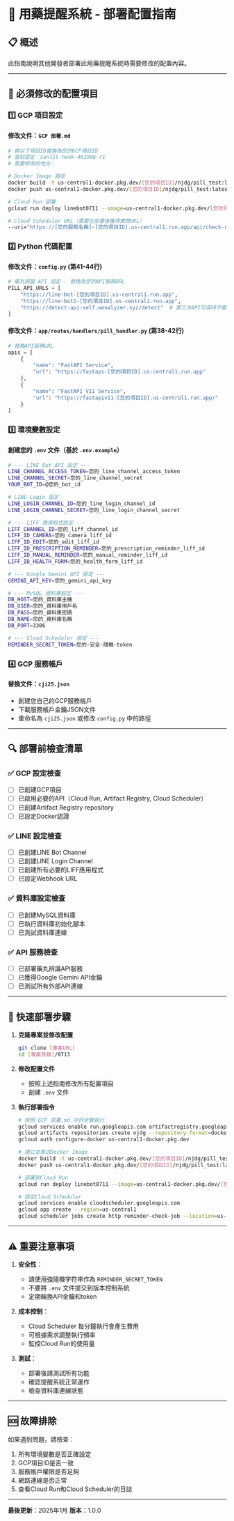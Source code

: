 # 🚀 用藥提醒系統 - 部署配置指南

## 📋 概述
此指南說明其他開發者部署此用藥提醒系統時需要修改的配置內容。

---

## 🔧 必須修改的配置項目

### 1️⃣ **GCP 項目設定**

#### 修改文件：`GCP 部署.md`
```bash
# 將以下項目ID替換為您的GCP項目ID
# 當前設定：sunlit-hook-461906-r1
# 需要修改的地方：

# Docker Image 路徑
docker build -t us-central1-docker.pkg.dev/[您的項目ID]/njdg/pill_test:latest .
docker push us-central1-docker.pkg.dev/[您的項目ID]/njdg/pill_test:latest

# Cloud Run 部署
gcloud run deploy linebot0711 --image=us-central1-docker.pkg.dev/[您的項目ID]/njdg/pill_test:latest

# Cloud Scheduler URL（需要在部署後獲得實際URL）
--uri="https://[您的服務名稱]-[您的項目ID].us-central1.run.app/api/check-reminders"
```

### 2️⃣ **Python 代碼配置**

#### 修改文件：`config.py` (第41-44行)
```python
# 藥丸辨識 API 設定 - 替換為您的API服務URL
PILL_API_URLS = [
    "https://line-bot-[您的項目ID].us-central1.run.app",
    "https://line-bot2-[您的項目ID].us-central1.run.app", 
    "https://detect-api-self.wenalyzer.xyz/detect"  # 第三方API可保持不變
]
```

#### 修改文件：`app/routes/handlers/pill_handler.py` (第38-42行)
```python
# 替換API服務URL
apis = [
    {
        "name": "FastAPI Service",
        "url": "https://fastapi-[您的項目ID].us-central1.run.app"
    },
    {
        "name": "FastAPI V11 Service", 
        "url": "https://fastapiv11-[您的項目ID].us-central1.run.app/"
    }
]
```

### 3️⃣ **環境變數設定**

#### 創建您的 `.env` 文件（基於 `.env.example`）
```bash
# --- LINE Bot API 設定 ---
LINE_CHANNEL_ACCESS_TOKEN=您的_line_channel_access_token
LINE_CHANNEL_SECRET=您的_line_channel_secret
YOUR_BOT_ID=@您的_bot_id

# LINE Login 設定
LINE_LOGIN_CHANNEL_ID=您的_line_login_channel_id
LINE_LOGIN_CHANNEL_SECRET=您的_line_login_channel_secret

# --- LIFF 應用程式設定 ---
LIFF_CHANNEL_ID=您的_liff_channel_id
LIFF_ID_CAMERA=您的_camera_liff_id
LIFF_ID_EDIT=您的_edit_liff_id
LIFF_ID_PRESCRIPTION_REMINDER=您的_prescription_reminder_liff_id
LIFF_ID_MANUAL_REMINDER=您的_manual_reminder_liff_id
LIFF_ID_HEALTH_FORM=您的_health_form_liff_id

# --- Google Gemini API 設定 ---
GEMINI_API_KEY=您的_gemini_api_key

# --- MySQL 資料庫設定 ---
DB_HOST=您的_資料庫主機
DB_USER=您的_資料庫用戶名
DB_PASS=您的_資料庫密碼
DB_NAME=您的_資料庫名稱
DB_PORT=3306

# --- Cloud Scheduler 設定 ---
REMINDER_SECRET_TOKEN=您的-安全-隨機-token
```

### 4️⃣ **GCP 服務帳戶**

#### 替換文件：`cji25.json`
- 創建您自己的GCP服務帳戶
- 下載服務帳戶金鑰JSON文件
- 重命名為 `cji25.json` 或修改 `config.py` 中的路徑

---

## 🔍 部署前檢查清單

### ✅ **GCP 設定檢查**
- [ ] 已創建GCP項目
- [ ] 已啟用必要的API（Cloud Run, Artifact Registry, Cloud Scheduler）
- [ ] 已創建Artifact Registry repository
- [ ] 已設定Docker認證

### ✅ **LINE 設定檢查**
- [ ] 已創建LINE Bot Channel
- [ ] 已創建LINE Login Channel  
- [ ] 已創建所有必要的LIFF應用程式
- [ ] 已設定Webhook URL

### ✅ **資料庫設定檢查**
- [ ] 已創建MySQL資料庫
- [ ] 已執行資料庫初始化腳本
- [ ] 已測試資料庫連線

### ✅ **API 服務檢查**
- [ ] 已部署藥丸辨識API服務
- [ ] 已獲得Google Gemini API金鑰
- [ ] 已測試所有外部API連線

---

## 🚀 快速部署步驟

1. **克隆專案並修改配置**
   ```bash
   git clone [專案URL]
   cd [專案目錄]/0713
   ```

2. **修改配置文件**
   - 按照上述指南修改所有配置項目
   - 創建 `.env` 文件

3. **執行部署指令**
   ```bash
   # 按照 GCP 部署.md 中的步驟執行
   gcloud services enable run.googleapis.com artifactregistry.googleapis.com
   gcloud artifacts repositories create njdg --repository-format=docker --location=us-central1
   gcloud auth configure-docker us-central1-docker.pkg.dev
   
   # 建立並推送Docker Image
   docker build -t us-central1-docker.pkg.dev/[您的項目ID]/njdg/pill_test:latest .
   docker push us-central1-docker.pkg.dev/[您的項目ID]/njdg/pill_test:latest
   
   # 部署到Cloud Run
   gcloud run deploy linebot0711 --image=us-central1-docker.pkg.dev/[您的項目ID]/njdg/pill_test:latest --region=us-central1 --platform=managed --allow-unauthenticated --env-vars-file=env.yaml --min-instances=1 --memory=1Gi --timeout=300s
   
   # 設定Cloud Scheduler
   gcloud services enable cloudscheduler.googleapis.com
   gcloud app create --region=us-central1
   gcloud scheduler jobs create http reminder-check-job --location=us-central1 --schedule="* * * * *" --uri="https://[您的服務URL]/api/check-reminders" --http-method=POST --headers="Content-Type=application/json,Authorization=Bearer [您的token]" --description="每分鐘檢查並發送用藥提醒" --time-zone="Asia/Taipei"
   ```

---

## ⚠️ 重要注意事項

1. **安全性**：
   - 請使用強隨機字符串作為 `REMINDER_SECRET_TOKEN`
   - 不要將 `.env` 文件提交到版本控制系統
   - 定期輪換API金鑰和token

2. **成本控制**：
   - Cloud Scheduler 每分鐘執行會產生費用
   - 可根據需求調整執行頻率
   - 監控Cloud Run的使用量

3. **測試**：
   - 部署後請測試所有功能
   - 確認提醒系統正常運作
   - 檢查資料庫連線狀態

---

## 🆘 故障排除

如果遇到問題，請檢查：
1. 所有環境變數是否正確設定
2. GCP項目ID是否一致
3. 服務帳戶權限是否足夠
4. 網路連線是否正常
5. 查看Cloud Run和Cloud Scheduler的日誌

---

**最後更新**：2025年1月
**版本**：1.0.0